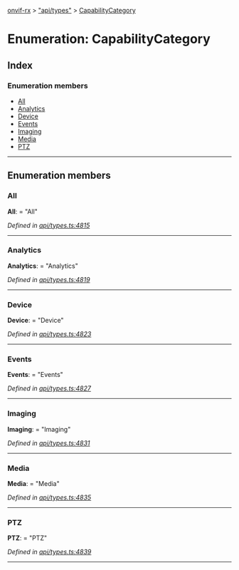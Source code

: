 [onvif-rx](../README.md) > ["api/types"](../modules/_api_types_.md) > [CapabilityCategory](../enums/_api_types_.capabilitycategory.md)

# Enumeration: CapabilityCategory

## Index

### Enumeration members

* [All](_api_types_.capabilitycategory.md#all)
* [Analytics](_api_types_.capabilitycategory.md#analytics)
* [Device](_api_types_.capabilitycategory.md#device)
* [Events](_api_types_.capabilitycategory.md#events)
* [Imaging](_api_types_.capabilitycategory.md#imaging)
* [Media](_api_types_.capabilitycategory.md#media)
* [PTZ](_api_types_.capabilitycategory.md#ptz)

---

## Enumeration members

<a id="all"></a>

###  All

**All**:  = "All"

*Defined in [api/types.ts:4815](https://github.com/patrickmichalina/onvif-rx/blob/d62cee9/src/api/types.ts#L4815)*

___
<a id="analytics"></a>

###  Analytics

**Analytics**:  = "Analytics"

*Defined in [api/types.ts:4819](https://github.com/patrickmichalina/onvif-rx/blob/d62cee9/src/api/types.ts#L4819)*

___
<a id="device"></a>

###  Device

**Device**:  = "Device"

*Defined in [api/types.ts:4823](https://github.com/patrickmichalina/onvif-rx/blob/d62cee9/src/api/types.ts#L4823)*

___
<a id="events"></a>

###  Events

**Events**:  = "Events"

*Defined in [api/types.ts:4827](https://github.com/patrickmichalina/onvif-rx/blob/d62cee9/src/api/types.ts#L4827)*

___
<a id="imaging"></a>

###  Imaging

**Imaging**:  = "Imaging"

*Defined in [api/types.ts:4831](https://github.com/patrickmichalina/onvif-rx/blob/d62cee9/src/api/types.ts#L4831)*

___
<a id="media"></a>

###  Media

**Media**:  = "Media"

*Defined in [api/types.ts:4835](https://github.com/patrickmichalina/onvif-rx/blob/d62cee9/src/api/types.ts#L4835)*

___
<a id="ptz"></a>

###  PTZ

**PTZ**:  = "PTZ"

*Defined in [api/types.ts:4839](https://github.com/patrickmichalina/onvif-rx/blob/d62cee9/src/api/types.ts#L4839)*

___

